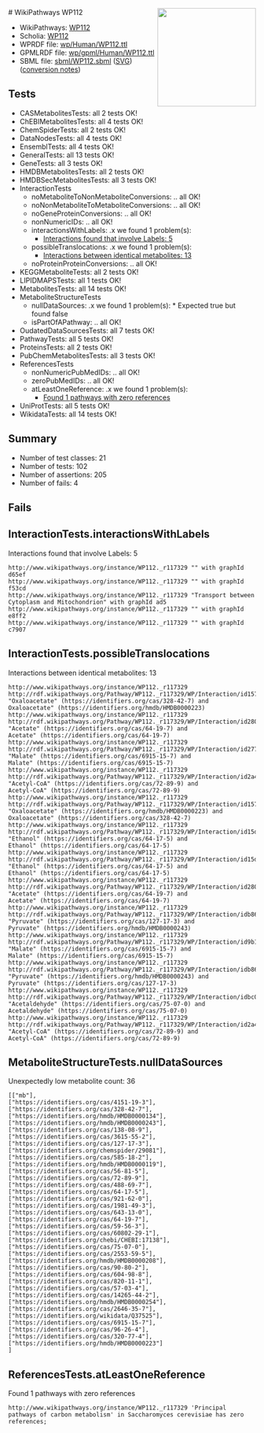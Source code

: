 <img style="float: right; width: 200px" src="../logo.png" />
# WikiPathways WP112

* WikiPathways: [WP112](https://identifiers.org/wikipathways:WP112)
* Scholia: [WP112](https://scholia.toolforge.org/wikipathways/WP112)
* WPRDF file: [wp/Human/WP112.ttl](../wp/Human/WP112.ttl)
* GPMLRDF file: [wp/gpml/Human/WP112.ttl](../wp/gpml/Human/WP112.ttl)
* SBML file: [sbml/WP112.sbml](../sbml/WP112.sbml) ([SVG](../sbml/WP112.svg)) ([conversion notes](../sbml/WP112.txt))

## Tests
* CASMetabolitesTests: all 2 tests OK!
* ChEBIMetabolitesTests: all 4 tests OK!
* ChemSpiderTests: all 2 tests OK!
* DataNodesTests: all 4 tests OK!
* EnsemblTests: all 4 tests OK!
* GeneralTests: all 13 tests OK!
* GeneTests: all 3 tests OK!
* HMDBMetabolitesTests: all 2 tests OK!
* HMDBSecMetabolitesTests: all 3 tests OK!
* InteractionTests
    * noMetaboliteToNonMetaboliteConversions: .. all OK!
    * noNonMetaboliteToMetaboliteConversions: .. all OK!
    * noGeneProteinConversions: .. all OK!
    * nonNumericIDs: .. all OK!
    * interactionsWithLabels: .x we found 1 problem(s):
        * [Interactions found that involve Labels: 5](#630d267c)
    * possibleTranslocations: .x we found 1 problem(s):
        * [Interactions between identical metabolites: 13](#dc76dfef)
    * noProteinProteinConversions: .. all OK!
* KEGGMetaboliteTests: all 2 tests OK!
* LIPIDMAPSTests: all 1 tests OK!
* MetabolitesTests: all 14 tests OK!
* MetaboliteStructureTests
    * nullDataSources: .x we found 1 problem(s):
            * Expected true but found false
    * isPartOfAPathway: .. all OK!
* OudatedDataSourcesTests: all 7 tests OK!
* PathwayTests: all 5 tests OK!
* ProteinsTests: all 2 tests OK!
* PubChemMetabolitesTests: all 3 tests OK!
* ReferencesTests
    * nonNumericPubMedIDs: .. all OK!
    * zeroPubMedIDs: .. all OK!
    * atLeastOneReference: .x we found 1 problem(s):
        * [Found 1 pathways with zero references](#35eb778e)
* UniProtTests: all 5 tests OK!
* WikidataTests: all 14 tests OK!


## Summary

* Number of test classes: 21
* Number of tests: 102
* Number of assertions: 205
* Number of fails: 4

## Fails

<a name="630d267c" />

## InteractionTests.interactionsWithLabels

Interactions found that involve Labels: 5
```
http://www.wikipathways.org/instance/WP112._r117329 "" with graphId d65ef
http://www.wikipathways.org/instance/WP112._r117329 "" with graphId f53cd
http://www.wikipathways.org/instance/WP112._r117329 "Transport between Cytoplasm and Mitochondrion" with graphId ad5
http://www.wikipathways.org/instance/WP112._r117329 "" with graphId e8ff2
http://www.wikipathways.org/instance/WP112._r117329 "" with graphId c7907
```

<a name="dc76dfef" />

## InteractionTests.possibleTranslocations

Interactions between identical metabolites: 13
```
http://www.wikipathways.org/instance/WP112._r117329 http://rdf.wikipathways.org/Pathway/WP112._r117329/WP/Interaction/id1579fe03_1 "Oxaloacetate" (https://identifiers.org/cas/328-42-7) and 
Oxaloacetate" (https://identifiers.org/hmdb/HMDB0000223)
http://www.wikipathways.org/instance/WP112._r117329 http://rdf.wikipathways.org/Pathway/WP112._r117329/WP/Interaction/id280fd200_2 "Acetate" (https://identifiers.org/cas/64-19-7) and 
Acetate" (https://identifiers.org/cas/64-19-7)
http://www.wikipathways.org/instance/WP112._r117329 http://rdf.wikipathways.org/Pathway/WP112._r117329/WP/Interaction/id2779c59b "Malate" (https://identifiers.org/cas/6915-15-7) and 
Malate" (https://identifiers.org/cas/6915-15-7)
http://www.wikipathways.org/instance/WP112._r117329 http://rdf.wikipathways.org/Pathway/WP112._r117329/WP/Interaction/id2a45297_2 "Acetyl-CoA" (https://identifiers.org/cas/72-89-9) and 
Acetyl-CoA" (https://identifiers.org/cas/72-89-9)
http://www.wikipathways.org/instance/WP112._r117329 http://rdf.wikipathways.org/Pathway/WP112._r117329/WP/Interaction/id1579fe03_2 "Oxaloacetate" (https://identifiers.org/hmdb/HMDB0000223) and 
Oxaloacetate" (https://identifiers.org/cas/328-42-7)
http://www.wikipathways.org/instance/WP112._r117329 http://rdf.wikipathways.org/Pathway/WP112._r117329/WP/Interaction/id15d629_1 "Ethanol" (https://identifiers.org/cas/64-17-5) and 
Ethanol" (https://identifiers.org/cas/64-17-5)
http://www.wikipathways.org/instance/WP112._r117329 http://rdf.wikipathways.org/Pathway/WP112._r117329/WP/Interaction/id15d629_2 "Ethanol" (https://identifiers.org/cas/64-17-5) and 
Ethanol" (https://identifiers.org/cas/64-17-5)
http://www.wikipathways.org/instance/WP112._r117329 http://rdf.wikipathways.org/Pathway/WP112._r117329/WP/Interaction/id280fd200_1 "Acetate" (https://identifiers.org/cas/64-19-7) and 
Acetate" (https://identifiers.org/cas/64-19-7)
http://www.wikipathways.org/instance/WP112._r117329 http://rdf.wikipathways.org/Pathway/WP112._r117329/WP/Interaction/idb866de7e_1 "Pyruvate" (https://identifiers.org/cas/127-17-3) and 
Pyruvate" (https://identifiers.org/hmdb/HMDB0000243)
http://www.wikipathways.org/instance/WP112._r117329 http://rdf.wikipathways.org/Pathway/WP112._r117329/WP/Interaction/id9b188845 "Malate" (https://identifiers.org/cas/6915-15-7) and 
Malate" (https://identifiers.org/cas/6915-15-7)
http://www.wikipathways.org/instance/WP112._r117329 http://rdf.wikipathways.org/Pathway/WP112._r117329/WP/Interaction/idb866de7e_2 "Pyruvate" (https://identifiers.org/hmdb/HMDB0000243) and 
Pyruvate" (https://identifiers.org/cas/127-17-3)
http://www.wikipathways.org/instance/WP112._r117329 http://rdf.wikipathways.org/Pathway/WP112._r117329/WP/Interaction/idbc0a397a "Acetaldehyde" (https://identifiers.org/cas/75-07-0) and 
Acetaldehyde" (https://identifiers.org/cas/75-07-0)
http://www.wikipathways.org/instance/WP112._r117329 http://rdf.wikipathways.org/Pathway/WP112._r117329/WP/Interaction/id2a45297_1 "Acetyl-CoA" (https://identifiers.org/cas/72-89-9) and 
Acetyl-CoA" (https://identifiers.org/cas/72-89-9)
```

<a name="919041cd" />

## MetaboliteStructureTests.nullDataSources

Unexpectedly low metabolite count: 36
```
[["mb"],
["https://identifiers.org/cas/4151-19-3"],
["https://identifiers.org/cas/328-42-7"],
["https://identifiers.org/hmdb/HMDB0000134"],
["https://identifiers.org/hmdb/HMDB0000243"],
["https://identifiers.org/cas/138-08-9"],
["https://identifiers.org/cas/3615-55-2"],
["https://identifiers.org/cas/127-17-3"],
["https://identifiers.org/chemspider/29081"],
["https://identifiers.org/cas/585-18-2"],
["https://identifiers.org/hmdb/HMDB0000119"],
["https://identifiers.org/cas/56-81-5"],
["https://identifiers.org/cas/72-89-9"],
["https://identifiers.org/cas/488-69-7"],
["https://identifiers.org/cas/64-17-5"],
["https://identifiers.org/cas/921-62-0"],
["https://identifiers.org/cas/1981-49-3"],
["https://identifiers.org/cas/643-13-0"],
["https://identifiers.org/cas/64-19-7"],
["https://identifiers.org/cas/59-56-3"],
["https://identifiers.org/cas/60802-29-1"],
["https://identifiers.org/chebi/CHEBI:17138"],
["https://identifiers.org/cas/75-07-0"],
["https://identifiers.org/cas/2553-59-5"],
["https://identifiers.org/hmdb/HMDB0000208"],
["https://identifiers.org/cas/90-80-2"],
["https://identifiers.org/cas/604-98-8"],
["https://identifiers.org/cas/820-11-1"],
["https://identifiers.org/cas/57-03-4"],
["https://identifiers.org/cas/14265-44-2"],
["https://identifiers.org/hmdb/HMDB0000254"],
["https://identifiers.org/cas/2646-35-7"],
["https://identifiers.org/wikidata/Q37525"],
["https://identifiers.org/cas/6915-15-7"],
["https://identifiers.org/cas/96-26-4"],
["https://identifiers.org/cas/320-77-4"],
["https://identifiers.org/hmdb/HMDB0000223"]
]
```

<a name="35eb778e" />

## ReferencesTests.atLeastOneReference

Found 1 pathways with zero references
```
http://www.wikipathways.org/instance/WP112._r117329 'Principal pathways of carbon metabolism' in Saccharomyces cerevisiae has zero references; 
```

